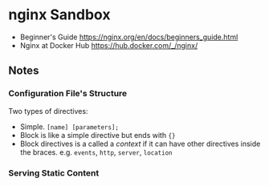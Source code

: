 # nginx Sandbox

- Beginner's Guide https://nginx.org/en/docs/beginners_guide.html
- Nginx at Docker Hub https://hub.docker.com/_/nginx/

## Notes

### Configuration File's Structure

Two types of directives:

- Simple. `[name] [parameters];`
- Block is like a simple directive but ends with `{}`
- Block directives is a called a *context* if it can have other directives inside the braces.
  e.g. `events`, `http`, `server`, `location`

### Serving Static Content

